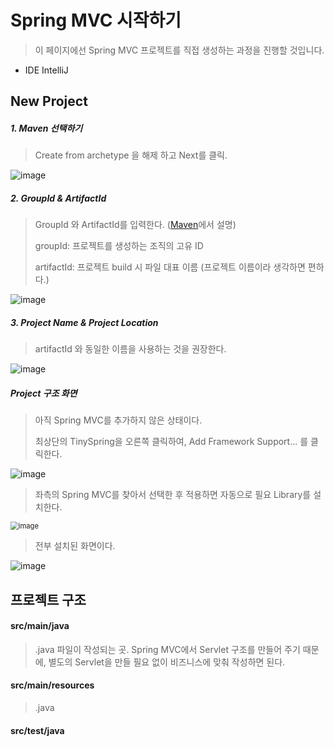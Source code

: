 # Spring MVC 시작하기

> 이 페이지에선 Spring MVC 프로젝트를 직접 생성하는 과정을 진행할 것입니다.

- IDE IntelliJ



## New Project

##### 1. Maven 선택하기

> Create from archetype 을 해제 하고 Next를 클릭.

![image](https://user-images.githubusercontent.com/22608825/97991188-6cec1800-1e24-11eb-9c6c-468868491e69.png)



##### 2. GroupId & ArtifactId

> GroupId 와 ArtifactId를 입력한다.  ([Maven]()에서 설명)
>
> groupId: 프로젝트를 생성하는 조직의 고유 ID
>
> artifactId: 프로젝트 build 시 파일 대표 이름 (프로젝트 이름이라 생각하면 편하다.)

![image](https://user-images.githubusercontent.com/22608825/97991523-eab02380-1e24-11eb-9c66-9b9cde3a93a5.png)



##### 3. Project Name & Project Location

> artifactId 와 동일한 이름을 사용하는 것을 권장한다.

![image](https://user-images.githubusercontent.com/22608825/97992013-7cb82c00-1e25-11eb-964a-734ae0ddc00c.png)



##### Project 구조 화면

> 아직 Spring MVC를 추가하지 않은 상태이다. 
>
> 최상단의 TinySpring을 오른쪽 클릭하여,  Add Framework Support... 를 클릭한다.

![image](https://user-images.githubusercontent.com/22608825/97992665-5941b100-1e26-11eb-98be-1b7267f87a23.png)

> 좌측의 Spring MVC를 찾아서 선택한 후 적용하면 자동으로 필요 Library를 설치한다.

<img src="https://user-images.githubusercontent.com/22608825/97993084-ec7ae680-1e26-11eb-9ba3-f8be838a23cc.png" alt="image" style="zoom:80%;" />



> 전부 설치된 화면이다.

![image](https://user-images.githubusercontent.com/22608825/97993254-2815b080-1e27-11eb-8af7-fd234018ea73.png)



## 프로젝트 구조

#### src/main/java

> .java 파일이 작성되는 곳. Spring MVC에서 Servlet 구조를 만들어 주기 때문에, 별도의 Servlet을 만들 필요 없이 비즈니스에 맞춰 작성하면 된다.

#### src/main/resources

> .java 

#### src/test/java

